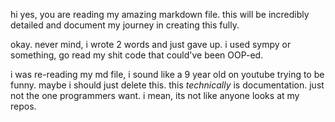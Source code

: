 hi yes, you are reading my amazing markdown file. this will be incredibly detailed and document my journey in creating this fully.



okay. never mind, i wrote 2 words and just gave up. i used sympy or something, go read my shit code that could've been OOP-ed.



i was re-reading my md file, i sound like a 9 year old on youtube trying to be funny. maybe i should just delete this. this *technically* is documentation. just not the one programmers want. i mean, its not like anyone looks at my repos. 
